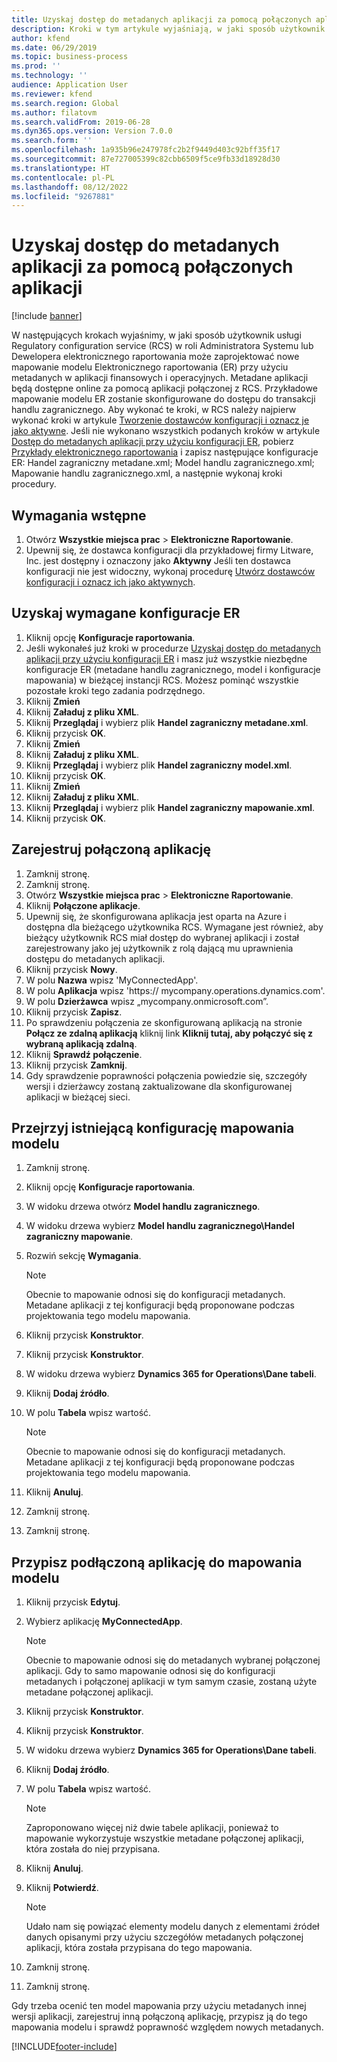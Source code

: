 ```yaml
---
title: Uzyskaj dostęp do metadanych aplikacji za pomocą połączonych aplikacji
description: Kroki w tym artykule wyjaśniają, w jaki sposób użytkownik usługi Regulatory configuration service może zaprojektować nowe mapowanie modelu elektronicznego raportowania (ER) przy użyciu metadanych.
author: kfend
ms.date: 06/29/2019
ms.topic: business-process
ms.prod: ''
ms.technology: ''
audience: Application User
ms.reviewer: kfend
ms.search.region: Global
ms.author: filatovm
ms.search.validFrom: 2019-06-28
ms.dyn365.ops.version: Version 7.0.0
ms.search.form: ''
ms.openlocfilehash: 1a935b96e247978fc2b2f9449d403c92bff35f17
ms.sourcegitcommit: 87e727005399c82cbb6509f5ce9fb33d18928d30
ms.translationtype: HT
ms.contentlocale: pl-PL
ms.lasthandoff: 08/12/2022
ms.locfileid: "9267881"
---
```

# <a name="access-application-metadata-by-using-connected-applications"></a>Uzyskaj dostęp do metadanych aplikacji za pomocą połączonych aplikacji

[!include [banner](../../includes/banner.md)]

W następujących krokach wyjaśnimy, w jaki sposób użytkownik usługi Regulatory configuration service (RCS) w roli Administratora Systemu lub Dewelopera elektronicznego raportowania może zaprojektować nowe mapowanie modelu Elektronicznego raportowania (ER) przy użyciu metadanych w aplikacji finansowych i operacyjnych. Metadane aplikacji będą dostępne online za pomocą aplikacji połączonej z RCS. Przykładowe mapowanie modelu ER zostanie skonfigurowane do dostępu do transakcji handlu zagranicznego. Aby wykonać te kroki, w RCS należy najpierw wykonać kroki w artykule [Tworzenie dostawców konfiguracji i oznacz je jako aktywne](er-configuration-provider-mark-it-active-2016-11.md). Jeśli nie wykonano wszystkich podanych kroków w artykule [Dostęp do metadanych aplikacji przy użyciu konfiguracji ER](access-application-metadata-er-configuration.md), pobierz [Przykłady elektronicznego raportowania](https://download.microsoft.com/download/0/4/e/04e13839-e423-442b-a6c2-dd35b1045c2d/Dynamics%20365%20for%20Finance%20and%20Operations%208.1%20Electronic%20reporting%20task%20guides.zip) i zapisz następujące konfiguracje ER: Handel zagraniczny metadane.xml; Model handlu zagranicznego.xml; Mapowanie handlu zagranicznego.xml, a następnie wykonaj kroki procedury.

## <a name="prerequisites"></a>Wymagania wstępne
1. Otwórz **Wszystkie miejsca prac** > **Elektroniczne Raportowanie**. 
2. Upewnij się, że dostawca konfiguracji dla przykładowej firmy Litware, Inc. jest dostępny i oznaczony jako **Aktywny** Jeśli ten dostawca konfiguracji nie jest widoczny, wykonaj procedurę [Utwórz dostawców konfiguracji i oznacz ich jako aktywnych](er-configuration-provider-mark-it-active-2016-11.md). 

## <a name="get-required-er-configurations"></a>Uzyskaj wymagane konfiguracje ER
1. Kliknij opcję **Konfiguracje raportowania**. 
2. Jeśli wykonałeś już kroki w procedurze [Uzyskaj dostęp do metadanych aplikacji przy użyciu konfiguracji ER](access-application-metadata-er-configuration.md) i masz już wszystkie niezbędne konfiguracje ER (metadane handlu zagranicznego, model i konfiguracje mapowania) w bieżącej instancji RCS. Możesz pominąć wszystkie pozostałe kroki tego zadania podrzędnego. 
3. Kliknij **Zmień** 
4. Kliknij **Załaduj z pliku XML**. 
5. Kliknij **Przeglądaj** i wybierz plik **Handel zagraniczny metadane.xml**. 
6. Kliknij przycisk **OK**. 
7. Kliknij **Zmień** 
8. Kliknij **Załaduj z pliku XML**. 
9. Kliknij **Przeglądaj** i wybierz plik **Handel zagraniczny model.xml**. 
10. Kliknij przycisk **OK**. 
11. Kliknij **Zmień** 
12. Kliknij **Załaduj z pliku XML**. 
13. Kliknij **Przeglądaj** i wybierz plik **Handel zagraniczny mapowanie.xml**. 
14. Kliknij przycisk **OK**. 

## <a name="register-a-connected-application"></a>Zarejestruj połączoną aplikację
1. Zamknij stronę. 
2. Zamknij stronę. 
3. Otwórz **Wszystkie miejsca prac** > **Elektroniczne Raportowanie**. 
4. Kliknij **Połączone aplikacje**. 
5. Upewnij się, że skonfigurowana aplikacja jest oparta na Azure i dostępna dla bieżącego użytkownika RCS. Wymagane jest również, aby bieżący użytkownik RCS miał dostęp do wybranej aplikacji i został zarejestrowany jako jej użytkownik z rolą dającą mu uprawnienia dostępu do metadanych aplikacji. 
6. Kliknij przycisk **Nowy**. 
7. W polu **Nazwa** wpisz 'MyConnectedApp'. 
8. W polu **Aplikacja** wpisz 'https:// mycompany.operations.dynamics.com'. 
9. W polu **Dzierżawca** wpisz „mycompany.onmicrosoft.com”. 
10. Kliknij przycisk **Zapisz**. 
11. Po sprawdzeniu połączenia ze skonfigurowaną aplikacją na stronie **Połącz ze zdalną aplikacją** kliknij link **Kliknij tutaj, aby połączyć się z wybraną aplikacją zdalną**. 
12. Kliknij **Sprawdź połączenie**. 
13. Kliknij przycisk **Zamknij**. 
14. Gdy sprawdzenie poprawności połączenia powiedzie się, szczegóły wersji i dzierżawcy zostaną zaktualizowane dla skonfigurowanej aplikacji w bieżącej sieci. 

## <a name="review-existing-model-mapping-configuration"></a>Przejrzyj istniejącą konfigurację mapowania modelu
1. Zamknij stronę. 
2. Kliknij opcję **Konfiguracje raportowania**. 
3. W widoku drzewa otwórz **Model handlu zagranicznego**. 
4. W widoku drzewa wybierz **Model handlu zagranicznego\Handel zagraniczny mapowanie**. 
5. Rozwiń sekcję **Wymagania**. 

    > [!NOTE]
    > Obecnie to mapowanie odnosi się do konfiguracji metadanych. Metadane aplikacji z tej konfiguracji będą proponowane podczas projektowania tego modelu mapowania. 

6. Kliknij przycisk **Konstruktor**. 
7. Kliknij przycisk **Konstruktor**. 
8. W widoku drzewa wybierz **Dynamics 365 for Operations\Dane tabeli**. 
9. Kliknij **Dodaj źródło**. 
10. W polu **Tabela** wpisz wartość. 

    > [!NOTE]
    > Obecnie to mapowanie odnosi się do konfiguracji metadanych. Metadane aplikacji z tej konfiguracji będą proponowane podczas projektowania tego modelu mapowania. 

11. Kliknij **Anuluj**. 
12. Zamknij stronę. 
13. Zamknij stronę. 

## <a name="assign-connected-application-to-model-mapping"></a>Przypisz podłączoną aplikację do mapowania modelu 
1. Kliknij przycisk **Edytuj**. 
2. Wybierz aplikację **MyConnectedApp**. 

    > [!NOTE]
    > Obecnie to mapowanie odnosi się do metadanych wybranej połączonej aplikacji. Gdy to samo mapowanie odnosi się do konfiguracji metadanych i połączonej aplikacji w tym samym czasie, zostaną użyte metadane połączonej aplikacji. 

3. Kliknij przycisk **Konstruktor**. 
4. Kliknij przycisk **Konstruktor**. 
5. W widoku drzewa wybierz **Dynamics 365 for Operations\Dane tabeli**. 
6. Kliknij **Dodaj źródło**. 
7. W polu **Tabela** wpisz wartość. 

    > [!NOTE]
    > Zaproponowano więcej niż dwie tabele aplikacji, ponieważ to mapowanie wykorzystuje wszystkie metadane połączonej aplikacji, która została do niej przypisana. 

8. Kliknij **Anuluj**. 
9. Kliknij **Potwierdź**. 

    > [!NOTE]
    > Udało nam się powiązać elementy modelu danych z elementami źródeł danych opisanymi przy użyciu szczegółów metadanych połączonej aplikacji, która została przypisana do tego mapowania. 

10. Zamknij stronę. 
11. Zamknij stronę. 

Gdy trzeba ocenić ten model mapowania przy użyciu metadanych innej wersji aplikacji, zarejestruj inną połączoną aplikację, przypisz ją do tego mapowania modelu i sprawdź poprawność względem nowych metadanych.


[!INCLUDE[footer-include](../../../../includes/footer-banner.md)]

